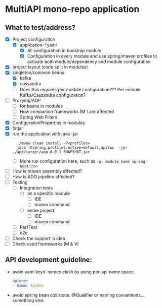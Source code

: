 # MultiAPI mono-repo application

## What to test/address?

- [x] Project configuration
  - [x] application-*.yaml
    - [x] All configuration in boostrap module
    - [x] Configuration in every module and use spring/maven profiles to activate both module/dependency and module configuration
- [x] project layout (code split in modules)
- [x] singleton/common beans
  - [x] kafka
  - [x] cassandra
  - [ ] Does this requires per module configuration??? Per module Kafka/Cassandra configuration?
- [ ] Proxying/AOP
  - [ ] for beans in modules
  - [ ] How companion frameworks (M ) are affected
  - [ ] Spring Web Filters
- [x] ConfigurationProperties in modules
- [x] fatjar
- [x] run the application with java -jar 
  ```shell script
    ./mvnw clean install -P<profiles>
    java -Dspring.profiles.active=default,apitwo  -jar ./app/target/app-0.0.1-SNAPSHOT.jar 
  ```
  - [ ] More run configuration here, such as `-pl module_name spring-boot:run` 
  
- [ ] How is maven assembly affected?
- [ ] How is ADO pipeline affected?
- [ ] Testing
  - [ ] Integration tests
      - [ ] on a specific module
          - [ ] IDE
          - [ ] maven command
      - [ ] entire project
          - [ ] IDE
          - [ ] maven command
  - [ ] PerfTest
  - [ ] e2e
 - [ ] Check the support in idea
 - [ ] Check used frameworks (M & V)
 
## API development guideline:

- avoid yaml keys' names clash by using per-api name space. 

  ```yaml
  apione:
    name: ApiOne  
  ``` 
- avoid spring bean collisions. @Qualifier or naming conventions... something else.
